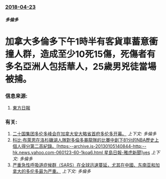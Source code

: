 ### [2018-04-23](/news/2018/04/23/index.md)

##### 多倫多
# 加拿大多倫多下午1時半有客貨車蓄意衝撞人群，造成至少10死15傷，死傷者有多名亞洲人包括華人，25歲男兇徒當場被捕。 




### 信息来源:

1. [東方日報](http://hk.on.cc/int/bkn/cnt/news/20180424/bknint-20180424020058653-0424_17011_001.html)

### 有关:

1. [ 二十国集团多伦多峰会在加拿大安大略省首府多伦多开幕。](/news/2010/06/26/二十国集团多伦多峰会在加拿大安大略省首府多伦多开幕.md) _上下文: 多倫多_
2. [科比·布萊恩在洛杉磯湖人隊對多倫多暴龍隊的比賽中創下81分的NBA歷史上個人得分第二高紀錄。[https:--archive.is-20130105140844-http:--hk.news.yahoo.com-060123-60-1koa6.html 星島日報-雅虎新聞]yes](/news/2006/01/22/科比-布萊恩在洛杉磯湖人隊對多倫多暴龍隊的比賽中創下81分的NBA歷史上個人得分第二高紀錄-https-archi.md) _上下文: 多倫多_
3. [ 严重急性呼吸道症候群（SARS）在全球迅速蔓延，尤其在中國、东南亚和加拿大的多伦多最为严重。](/news/2003/04/28/严重急性呼吸道症候群-SARS-在全球迅速蔓延-尤其在中國-东南亚和加拿大的多伦多最为严重.md) _上下文: 多倫多_
